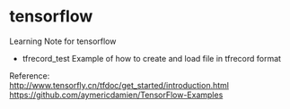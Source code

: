 # tensorflow  
Learning Note for tensorflow

- tfrecord_test
Example of how to create and load file in tfrecord format

Reference:  
http://www.tensorfly.cn/tfdoc/get_started/introduction.html  
https://github.com/aymericdamien/TensorFlow-Examples

